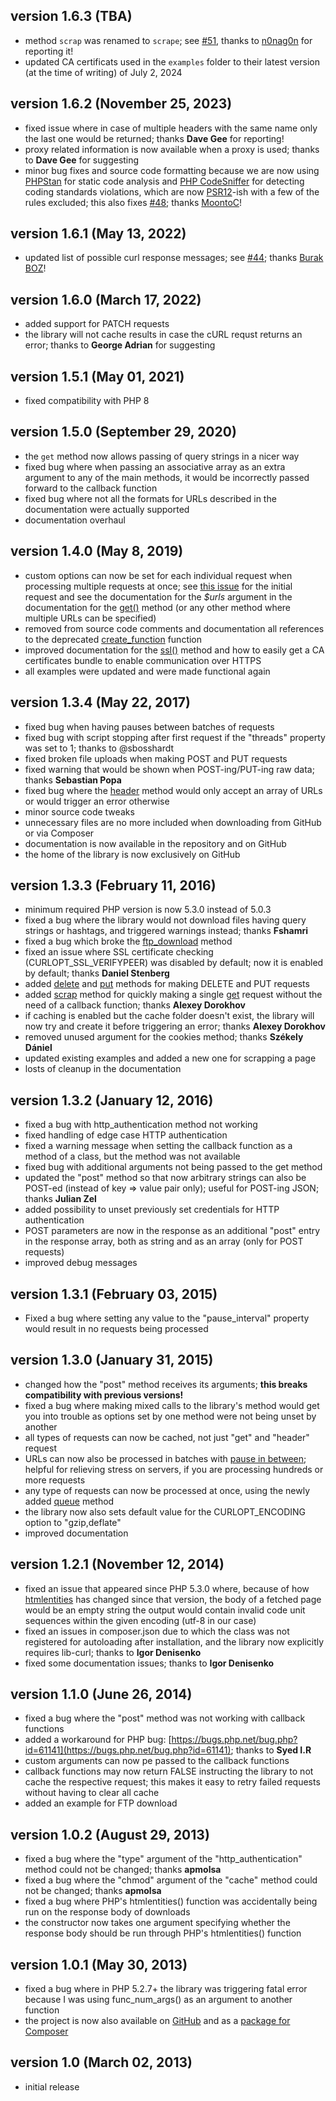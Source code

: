 ## version 1.6.3 (TBA)

- method `scrap` was renamed to `scrape`; see [#51](https://github.com/stefangabos/Zebra_cURL/issues/51), thanks to [n0nag0n](https://github.com/n0nag0n) for reporting it!
- updated CA certificats used in the `examples` folder to their latest version (at the time of writing) of July 2, 2024

## version 1.6.2 (November 25, 2023)

- fixed issue where in case of multiple headers with the same name only the last one would be returned; thanks **Dave Gee** for reporting!
- proxy related information is now available when a proxy is used; thanks to **Dave Gee** for suggesting
- minor bug fixes and source code formatting because we are now using [PHPStan](https://github.com/phpstan/phpstan) for static code analysis and [PHP CodeSniffer](https://github.com/squizlabs/PHP_CodeSniffer) for detecting coding standards violations, which are now [PSR12](https://www.php-fig.org/psr/psr-12/)-ish with a few of the rules excluded; this also fixes [#48](https://github.com/stefangabos/Zebra_cURL/issues/48); thanks [MoontoC](https://github.com/MoontoC)!

## version 1.6.1 (May 13, 2022)

- updated list of possible curl response messages; see [#44](https://github.com/stefangabos/Zebra_cURL/issues/44); thanks [Burak BOZ](https://github.com/BurakBoz)!

## version 1.6.0 (March 17, 2022)

- added support for PATCH requests
- the library will not cache results in case the cURL requst returns an error; thanks to **George Adrian** for suggesting

## version 1.5.1 (May 01, 2021)

- fixed compatibility with PHP 8
## version 1.5.0 (September 29, 2020)

- the `get` method now allows passing of query strings in a nicer way
- fixed bug where when passing an associative array as an extra argument to any of the main methods, it would be incorrectly passed forward to the callback function
- fixed bug where not all the formats for URLs described in the documentation were actually supported
- documentation overhaul

## version 1.4.0 (May 8, 2019)

- custom options can now be set for each individual request when processing multiple requests at once; see [this issue](https://github.com/stefangabos/Zebra_cURL/issues/32) for the initial request and see the documentation for the _$urls_ argument in the documentation for the [get()](https://stefangabos.github.io/Zebra_cURL/Zebra_cURL/Zebra_cURL.html#methodget) method (or any other method where multiple URLs can be specified)
- removed from source code comments and documentation all references to the deprecated [create_function](http://php.net/en/create_function) function
- improved documentation for the [ssl()](https://stefangabos.github.io/Zebra_cURL/Zebra_cURL/Zebra_cURL.html#methodssl) method and how to easily get a CA certificates bundle to enable communication over HTTPS
- all examples were updated and were made functional again

## version 1.3.4 (May 22, 2017)

- fixed bug when having pauses between batches of requests
- fixed bug with script stopping after first request if the "threads" property was set to 1; thanks to @sbosshardt
- fixed broken file uploads when making POST and PUT requests
- fixed warning that would be shown when POST-ing/PUT-ing raw data; thanks **Sebastian Popa**
- fixed bug where the [header](https://stefangabos.github.io/Zebra_cURL/Zebra_cURL/Zebra_cURL.html#methodheader) method would only accept an array of URLs or would trigger an error otherwise
- minor source code tweaks
- unnecessary files are no more included when downloading from GitHub or via Composer
- documentation is now available in the repository and on GitHub
- the home of the library is now exclusively on GitHub

## version 1.3.3 (February 11, 2016)

- minimum required PHP version is now 5.3.0 instead of 5.0.3
- fixed a bug where the library would not download files having query strings or hashtags, and triggered warnings instead; thanks **Fshamri**
- fixed a bug which broke the [ftp_download](https://stefangabos.github.io/Zebra_cURL/Zebra_cURL/Zebra_cURL.html#methodftp_download) method
- fixed an issue where SSL certificate checking (CURLOPT_SSL_VERIFYPEER) was disabled by default; now it is enabled by default; thanks **Daniel Stenberg**
- added [delete](https://stefangabos.github.io/Zebra_cURL/Zebra_cURL/Zebra_cURL.html#methoddelete) and [put](https://stefangabos.github.io/Zebra_cURL/Zebra_cURL/Zebra_cURL.html#methodput) methods for making DELETE and PUT requests
- added [scrap](https://stefangabos.github.io/Zebra_cURL/Zebra_cURL/Zebra_cURL.html#methodscrap) method for quickly making a single [get](https://stefangabos.github.io/Zebra_cURL/Zebra_cURL/Zebra_cURL.html#methodget) request without the need of a callback function; thanks **Alexey Dorokhov**
- if caching is enabled but the cache folder doesn't exist, the library will now try and create it before triggering an error; thanks **Alexey Dorokhov**
- removed unused argument for the cookies method; thanks **Székely Dániel**
- updated existing examples and added a new one for scrapping a page
- losts of cleanup in the documentation

## version 1.3.2 (January 12, 2016)

- fixed a bug with http_authentication method not working
- fixed handling of edge case HTTP authentication
- fixed a warning message when setting the callback function as a method of a class, but the method was not available
- fixed bug with additional arguments not being passed to the get method
- updated the "post" method so that now arbitrary strings can also be POST-ed (instead of key => value pair only); useful for POST-ing JSON; thanks **Julian Zel**
- added possibility to unset previously set credentials for HTTP authentication
- POST parameters are now in the response as an additional "post" entry in the response array, both as string and as an array (only for POST requests)
- improved debug messages

## version 1.3.1 (February 03, 2015)

- Fixed a bug where setting any value to the "pause_interval" property would result in no requests being processed

## version 1.3.0 (January 31, 2015)

-  changed how the "post" method receives its arguments; **this breaks compatibility with previous versions!**
-  fixed a bug where making mixed calls to the library's method would get you into trouble as options set by one method were not being unset by another
-  all types of requests can now be cached, not just "get" and "header" request
-  URLs can now also be processed in batches with [pause in between](https://stefangabos.github.io/Zebra_cURL/Zebra_cURL/Zebra_cURL.html#var$pause_interval); helpful for relieving stress on servers, if you are processing hundreds or more requests
-  any type of requests can now be processed at once, using the newly added [queue](https://stefangabos.github.io/Zebra_cURL/Zebra_cURL/Zebra_cURL.html#methodqueue) method
-  the library now also sets default value for the CURLOPT_ENCODING option to "gzip,deflate"
-  improved documentation

## version 1.2.1 (November 12, 2014)

- fixed an issue that appeared since PHP 5.3.0 where, because of how [htmlentities](http://php.net/manual/en/function.htmlentities.php) has changed since that version, the body of a fetched page would be an empty string the output would contain invalid code unit sequences within the given encoding (utf-8 in our case)
- fixed an issues in composer.json due to which the class was not registered for autoloading after installation, and the library now explicitly requires lib-curl; thanks to **Igor Denisenko**
- fixed some documentation issues; thanks to **Igor Denisenko**

## version 1.1.0 (June 26, 2014)

- fixed a bug where the "post" method was not working with callback functions
- added a workaround for PHP bug: [https://bugs.php.net/bug.php?id=61141](https://bugs.php.net/bug.php?id=61141); thanks to **Syed I.R**
- custom arguments can now pe passed to the callback functions
- callback functions may now return FALSE instructing the library to not cache the respective request; this makes it easy to retry failed requests without having to clear all cache
- added an example for FTP download

## version 1.0.2 (August 29, 2013)

- fixed a bug where the "type" argument of the "http_authentication" method could not be changed; thanks **apmolsa**
- fixed a bug where the "chmod" argument of the "cache" method could not be changed; thanks **apmolsa**
- fixed a bug where PHP's htmlentities() function was accidentally being run on the response body of downloads
- the constructor now takes one argument specifying whether the response body should be run through PHP's htmlentities() function

## version 1.0.1 (May 30, 2013)

- fixed a bug where in PHP 5.2.7+ the library was triggering fatal error because I was using func_num_args() as an argument to another function
- the project is now also available on [GitHub](https://github.com/stefangabos/Zebra_cURL) and as a [package for Composer](https://packagist.org/packages/stefangabos/zebra_curl)

## version 1.0 (March 02, 2013)

- initial release
